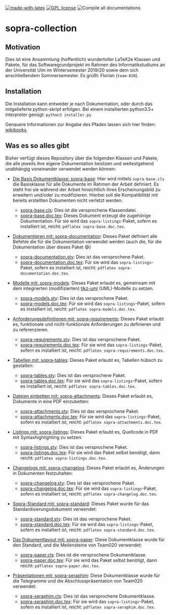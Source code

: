 [![made-with-latex](https://img.shields.io/badge/Made%20with-LaTeX-1f425f.svg)](https://www.latex-project.org/) [![GPL license](https://img.shields.io/badge/License-GPL-blue.svg)](http://perso.crans.org/besson/LICENSE.html) ![Compile all documentations](https://github.com/EagleoutIce/sopra-collection/workflows/Compile%20all%20documentations/badge.svg)

# sopra-collection

## Motivation

Dies ist eine Ansammlung (hoffentlich) wundertoller LaTeX2e Klassen und Pakete, für das Softwaregrundprojekt
im Rahmen des Informatikstudiums an der Universität Ulm im Wintersemester 2019/20 sowie dem sich anschließendem
Sommersemester. Es grüßt: Florian (`team-020`).

## Installation

Die Installation kann entweder je nach Dokumentation, oder durch das mitgelieferte python-skript erfolgen. Bei
einem installierten python3.5+ interpreter genügt:
`python3 installer.py`

Genauere Informationen zur Angabe des Pfades lassen sich hier finden: [wikibooks](https://en.wikibooks.org/wiki/LaTeX/Installing_Extra_Packages).

## Was es so alles gibt

Bisher verfügt dieses Repository über die folgenden Klassen und Pakete, die alle jeweils ihre eigene Dokumentation
besitzen und weitestgehend unabhängig voneinander verwendet werden können:

- [Die Basis Dokumentklasse: sopra-base](sopra-base):
  Hier wird mittels `sopra-base.cls` die Basisklasse
  für alle Dokumente im Rahmen der Arbeit definiert.
  Es steht frei sie während der Arbeit hinsichtlich
  ihres Erscheinungsbild zu erweitern und/oder zu
  modifizieren. Hierbei soll die Kompatibilität mit
  bereits erstellten Dokumenten nicht verletzt
  werden:
  - [sopra-base.cls](sopra-base/sopra-base.cls): Dies ist die versprochene Klassendatei.
  - [sopra-base.doc.tex](sopra-base/sopra-base.doc.tex): Dieses Dokument erzeugt die zugehörige Dokumentation. Für sie wird das `sopra-listings`-Paket, sofern es installiert ist, reicht: `pdflatex sopra-base.doc.tex`.

- [Dokumentieren mit: sopra-documentation](sopra-documentation):
  Dieses Paket definiert alle Befehle die für die Dokumentation verwendet werden (auch die, für die Dokumentation über dieses Paket :smile:)
  - [sopra-documentation.sty](sopra-documentation/sopra-documentation.sty): Dies ist das versprochene Paket.
  - [sopra-documentation.doc.tex](sopra-documentation/sopra-documentation.doc.tex): Für sie wird das `sopra-listings`-Paket, sofern es installiert ist, reicht: `pdflatex sopra-documentation.doc.tex`.

- [Modelle mit: sopra-models](sopra-models):
  Dieses Paket erlaubt es, gemeinsam mit dem integrierten (modifizierten) [tikz-uml](https://perso.ensta-paris.fr/~kielbasi/tikzuml/) (UML)-Modelle zu setzen.
  - [sopra-models.sty](sopra-models/sopra-models.sty): Dies ist das versprochene Paket.
  - [sopra-models.doc.tex](sopra-models/sopra-models.doc.tex): Für sie wird das `sopra-listings`-Paket, sofern es installiert ist, reicht: `pdflatex sopra-models.doc.tex`.

- [Anforderungsdefinitionen mit: sopra-requirements](sopra-requirements):
  Dieses Paket erlaubt es, funktionale und nicht-funktionale Anforderungen zu definieren und zu referenzieren.
  - [sopra-requirements.sty](sopra-requirements/sopra-requirements.sty): Dies ist das versprochene Paket.
  - [sopra-requirements.doc.tex](sopra-requirements/sopra-requirements.doc.tex): Für sie wird das `sopra-listings`-Paket, sofern es installiert ist, reicht: `pdflatex sopra-requirements.doc.tex`.

- [Tabellen mit: sopra-tables](sopra-tables):
  Dieses Paket erlaubt es, Tabellen hübsch zu gestalten:
  - [sopra-tables.sty](sopra-tables/sopra-tables.sty): Dies ist das versprochene Paket.
  - [sopra-tables.doc.tex](sopra-tables/sopra-tables.doc.tex): Für sie wird das `sopra-listings`-Paket, sofern es installiert ist, reicht: `pdflatex sopra-tables.doc.tex`.

- [Dateien einbetten mit: sopra-attachments](sopra-attachments):
  Dieses Paket erlaubt es, Dokumente in eine PDF einzubetten:
  - [sopra-attachments.sty](sopra-attachments/sopra-attachments.sty): Dies ist das versprochene Paket.
  - [sopra-attachments.doc.tex](sopra-attachments/sopra-attachments.doc.tex): Für sie wird das `sopra-listings`-Paket, sofern es installiert ist, reicht: `pdflatex sopra-attachments.doc.tex`.

- [Listings mit: sopra-listings](sopra-listings):
  Dieses Paket erlaubt es, Quellcode in PDF mit Syntaxhighlighting zu setzen:
  - [sopra-listings.sty](sopra-listings/sopra-listings.sty): Dies ist das versprochene Paket.
  - [sopra-listings.doc.tex](sopra-listings/sopra-listings.doc.tex): Für sie wird das Paket selbst benötigt, dann reicht: `pdflatex sopra-listings.doc.tex`.

- [Changelogs mit: sopra-changelog](sopra-changelog):
  Dieses Paket erlaubt es, Änderungen in Dokumenten festzuhalten:
  - [sopra-changelog.sty](sopra-changelog/sopra-changelog.sty): Dies ist das versprochene Paket.
  - [sopra-changelog.doc.tex](sopra-changelog/sopra-changelog.doc.tex): Für sie wird das `sopra-listings`-Paket, sofern es installiert ist, reicht: `pdflatex sopra-changelog.doc.tex`.

- [Sopra-Standard mit: sopra-standard](sopra-standard):
  Dieses Paket wurde für das Standardisierungsdokument verwendet:
  - [sopra-standard.sty](sopra-standard/sopra-standard.sty): Dies ist das versprochene Paket.
  - [sopra-standard.doc.tex](sopra-standard/sopra-standard.doc.tex): Für sie wird das `sopra-listings`-Paket, sofern es installiert ist, reicht: `pdflatex sopra-standard.doc.tex`.

- [Das Dokumentlayout mit: sopra-paper](sopra-paper):
  Diese Dokumentklasse wurde für den Standard, und die Meilensteine von Team020 verwendet:
  - [sopra-paper.cls](sopra-paper/sopra-paper.cls): Dies ist die versprochene Dokumentklasse.
  - [sopra-paper.doc.tex](sopra-listings/sopra-paper.doc.tex): Für sie wird das Paket selbst benötigt, dann reicht: `pdflatex sopra-paper.doc.tex`.

- [Präsentationen mit: sopra-seraphim](sopra-seraphim):
  Diese Dokumentklasse wurde für die Telegramme und die Abschlusspräsentation von Team020 verwendet:
  - [sopra-seraphim.cls](sopra-changelog/sopra-seraphim.cls): Dies ist das versprochene Dokumentklasse.
  - [sopra-seraphim.doc.tex](sopra-changelog/sopra-seraphim.doc.tex): Für sie wird das `sopra-listings`-Paket, sofern es installiert ist, reicht: `pdflatex sopra-seraphim.doc.tex`.
